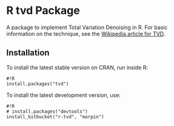 # R tvd Package #

A package to implement Total Variation Denoising in R.  For basic information on the technique, see the [Wikipedia article for TVD](http://en.wikipedia.org/wiki/Total_variation_denoising).

## Installation ##

To install the latest stable version on CRAN, run inside R:
```
#!R
install.packages("tvd")
```

To install the latest development version, use:

```
#!R
# install.packages("devtools")
install_bitbucket("r-tvd", "marpin")
```